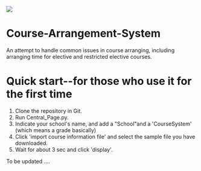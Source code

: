 ![](https://img.shields.io/github/license/yuankun123/course-arrangement-system.svg)
# Course-Arrangement-System
An attempt to handle common issues in course arranging, including arranging time for elective and restricted elective courses.

# Quick start--for those who use it for the first time 
1. Clone the repository in Git.
2. Run Central_Page.py.
3. Indicate your school's name, and add a "School"and a 'CourseSystem' (which means a grade basically)
4. Click 'import course information file' and select the sample file you have downloaded.
5. Wait for about 3 sec and click 'display'. 

To be updated ....
